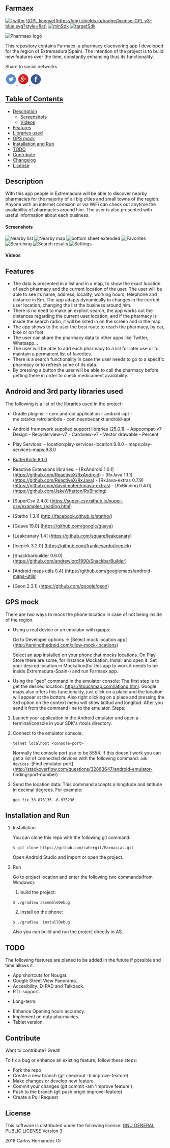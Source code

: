 ## Farmaex

[![Twitter](https://img.shields.io/badge/Twitter-@cahergil-blue.svg?style=flat)](http://twitter.com/cahergil)
[![GPL license](https://img.shields.io/badge/license-GPL v3-blue.svg?style=flat)](https://raw.githubusercontent.com/cahegi/Farmacias/master/LICENSE.md)
 [![minSdk](https://img.shields.io/badge/minSDK-16%2B-green.svg?style=flat)](https://android-arsenal.com/api?level=16#)
 [![targetSdk](https://img.shields.io/badge/targetSDK-25-orange.svg?style=flat)](http://source.android.com/source/build-numbers.html)


![Pharmaex logo](https://github.com/cahergil/Shareablefotos/blob/master/farmaex_logo_87x87.png)

This repository contains Farmaex, a pharmacy discovering app I developed for the region of Extremadura(Spain). The intention of the project 
is to build new features over the time, constantly enhancing thus its functionality.

Share to social networks

<a href="https://twitter.com/intent/tweet?text=Check%20out%20this%20app%20on%20Github:%20https://github.com/cahergil/Farmacias" target="_blank" title="share to twitter" style="width:100%"><img src="https://github.com/PhilJay/MPAndroidChart/blob/master/design/twitter_icon.png" title="Share on Twitter" width="35" height=35 />
<a href="https://plus.google.com/share?url=https://github.com/cahergil/Farmacias" target="_blank" title="share to twitter" style="width:100%"><img src="https://github.com/PhilJay/MPAndroidChart/blob/master/design/googleplus_icon.png" title="Share on Google+" width="35" height=35 />
<a href="https://www.facebook.com/sharer/sharer.php?u=https://github.com/cahergil/Farmacias" target="_blank" title="share to twitter" style="width:100%"><img src="https://github.com/PhilJay/MPAndroidChart/blob/master/design/facebook_icon.png" title="Share on Facebook" width="35" height=35 />


## Table of Contents

- [Description](#description)
  - [Screenshots](#screenshots)
  - [Videos](#videos)
- [Features](#features)
- [Libraries used](#libraries-used)
- [GPS mock](#gps-mock)
- [Installation and Run](#installation-and-run)
- [TODO](#todo)
- [Contribute](#contribute)
- [Changelog](#changelog)
- [License](#license)

## Description

 With this app people in Extremadura will be able to discover nearby pharmacies for the majority of all big cities and small towns of the region.  Anyone with an internet conexion or via WiFi can check out anytime the availability of pharmacies around him. The user is also presented with useful information about each business.
 
#### Screenshots
  
 
 
  ![Nearby list](https://github.com/cahergil/Shareablefotos/blob/master/list_map_options_open.png)  ![Nearby map](https://github.com/cahergil/Shareablefotos/blob/master/map_normal.png)
    ![bottom sheet extended](https://github.com/cahergil/Shareablefotos/blob/master/map_bottom_sheet_extended.png)  ![Favorites](https://github.com/cahergil/Shareablefotos/blob/master/favoritos.png)
   ![Searching](https://github.com/cahergil/Shareablefotos/blob/master/search_string.png)  ![Search results](https://github.com/cahergil/Shareablefotos/blob/master/search_results.png)
 ![Settings](https://github.com/cahergil/Shareablefotos/blob/master/settings.png) 
  
#### Videos
 

  
## Features

 - The data is presented in a list and in a map, to show the exact location of each pharmacy and the current location of the user. The user will be able to see its name, address, locality, working hours, telephone and distance in Km. The app adapts dynamically to changes in the current user location, changing the list the business around him. 
 - There is no need to make an explicit search, the app  works out the distances regarding the current user location,  and if the pharmacy is inside the search radio, it will be listed in on the screen and in the map.
 - The app shows to the user the best route to reach the pharmacy, by car, bike or on foot.
 - The user can share the pharmacy data to other apps like Twitter, Whatsapp...
 - The user will be able to add each pharmacy to a list for later use or to maintain a permanent list of favorites.
 - There is a search functionality in case the user needs to go to a specific pharmacy or to refresh some of its data. 
 - By pressing a button the user will be able to call the pharmacy before getting there in order to check medicament availability.


## Android and 3rd party libraries used

The following is a list of the libraries used in the project:

   * Gradle plugins:
    -  com.android.application
    -  android-apt
    -  me.tatarka.retrolambda
    -  com.neenbedankt.android-apt
   
   * Android framework supplied support libraries (25.0.1):
    -  Appcompat-v7
    -  Design
    -  Recyclerview-v7
    -  Cardview-v7
    -  Vector drawable
    -  Percent

   * Play Services:
    -  location:play-services-location:9.8.0
    -  maps:play-services-maps:9.8.0
   
   * [ButterKnife 8.1.0 ]()
   * Reactive Extensions libraries:
    -  [RxAndroid 1.0.1] (https://github.com/ReactiveX/RxAndroid)
    -  [RxJava 1.1.1] (https://github.com/ReactiveX/RxJava)
    -  [RxJava-extras 0.7.9] (https://github.com/davidmoten/rxjava-extras)
    -  [RxBinding 0.4.0] (https://github.com/JakeWharton/RxBinding)
    
   * [SuperCsv 2.4.0] (https://super-csv.github.io/super-csv/examples_reading.html)
   * [Stetho 1.3.1] (http://facebook.github.io/stetho/)
   * [Guava 19.0] (https://github.com/google/guava)
   * [Leakcanary 1.4] (https://github.com/square/leakcanary)
   * [Icepick 3.2.0] (https://github.com/frankiesardo/icepick)
   * [Snackbarbuilder 0.6.0] (https://github.com/andrewlord1990/SnackbarBuilder)
   * [Android maps utils 0.4] (https://github.com/googlemaps/android-maps-utils)
   * [Gson 2.3.1] (https://github.com/google/gson)
   
   
     

## GPS mock

There are two ways to mock the phone location in case of not being inside of the region.


* Using a real device or an emulator with gapps:

  Go to Developer options -> [Select mock location app] (http://tamingthedroid.com/allow-mock-locations)

  Select an app installed on your phone that mocks locations. On Play Store there are some, for instance Mockation.
Install and open it. Set your desired location in Mockation(for this app to work it needs to be inside Extremadura-Spain-) and
run Farmaex app.

* Using the "geo" command in the emulator console: The first step is to get the desired location: https://itouchmap.com/latlong.html.
  Google maps also offers this functionality, just click on a place and the location will appear at the bottom. Also right clicking on a   place and pressing the 3rd option on the context menu will show latitud and longitud.
  After you send it from the command line to the emulator. Steps:

 1. Launch your application in the Android emulator and open a terminal/console in your SDK's /tools directory.
 2. Connect to the emulator console:
 
     ` telnet localhost <console-port> `
     
     Normally the console port use to be 5554. If this doesn't work you can get a list of connected devices
     with the following command: ` adb devices `. [Find emulator port](http://stackoverflow.com/questions/32863647/android-emulator-  finding-port-number)
 3. Send the location data:
    This command accepts a longitude and latitude in decimal degrees. For example:
 
    ` geo fix 38.876135 -6.975236 `







## Installation and Run

1. Installation

     You can clone this repo with the following git command:
     
     ` $ git clone https://github.com/cahergil/Farmacias.git `

     Open Android Studio and import or open  the project.



2. Run

     Go to project location and enter the following two commands(from Windows):

     1. build the project:
     
     ` $ ./gradlew assembleDebug `
 
     2. install on the phone:
     
     ` $ ./gradlew  installDebug `

     Also you can build and run the project directly in AS.




## TODO 

The following features are planed to be added in the future if possible and time allows it.


 -  App shortcuts for Nougat.
 -  Google Street View Panorama.
 -  Accesibility: D-PAD and Talkback.
 -  RTL support.
  
* Long-term:
 -  Enhance Opening hours accuracy.
 -  Implement on duty pharmacies.
 -  Tablet version.


## Contribute


Want to contribute? Great!

To fix a bug or enhance an existing feature, follow these steps:
- Fork the repo
- Create a new branch (git checkout -b improve-feature)
- Make changes or develop new feature.
- Commit your changes (git commit -am 'Improve feature')
- Push to the branch (git push origin improve-feature)
- Create a Pull Request


## License

This software is distributed under the following license: [GNU GENERAL PUBLIC LICENSE Version 3](https://raw.githubusercontent.com/cahegi/Farmacias/master/LICENSE.md)

2016 Carlos Hernández Gil


